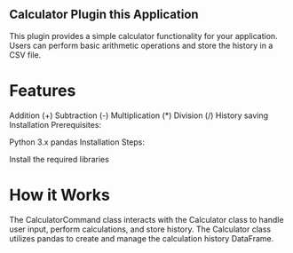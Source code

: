 ## Calculator Plugin this Application
This plugin provides a simple calculator functionality for your application. Users can perform basic arithmetic operations and store the history in a CSV file.

# Features
Addition (+)
Subtraction (-)
Multiplication (*)
Division (/)
History saving
Installation
Prerequisites:

Python 3.x
pandas
Installation Steps:

Install the required libraries

# How it Works
The CalculatorCommand class interacts with the Calculator class to handle user input, perform calculations, and store history. The Calculator class utilizes pandas to create and manage the calculation history DataFrame.

